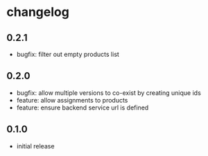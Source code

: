 # changelog

## 0.2.1
- bugfix: filter out empty products list
## 0.2.0
- bugfix: allow multiple versions to co-exist by creating unique ids
- feature: allow assignments to products
- feature: ensure backend service url is defined

## 0.1.0
- initial release
